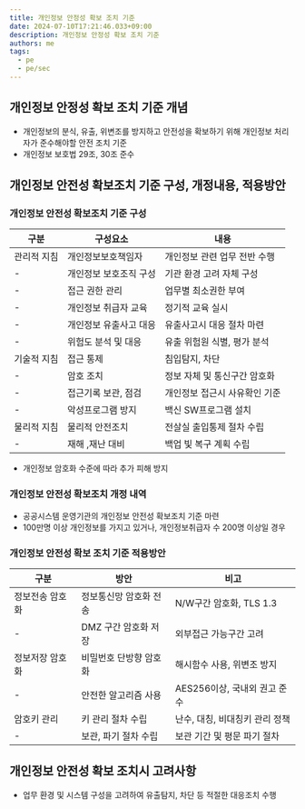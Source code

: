 ```yaml
---
title: 개인정보 안정성 확보 조치 기준
date: 2024-07-10T17:21:46.033+09:00
description: 개인정보 안정성 확보 조치 기준
authors: me
tags: 
  - pe
  - pe/sec 
---
```


## 개인정보 안정성 확보 조치 기준 개념

- 개인정보의 분식, 유출, 위변조를 방지하고 안전성을 확보하기 위해 개인정보 처리자가 준수해야할 안전 조치 기준
- 개인정보 보호법 29조, 30조 준수

## 개인정보 안전성 확보조치 기준 구성, 개정내용, 적용방안

### 개인정보 안전성 확보조치 기준 구성

| 구분 | 구성요소 | 내용 |
| --- | --- | --- |
| 관리적 지침 | 개인정보보호책임자 | 개인정보 관련 업무 전반 수행 |
| - | 개인정보 보호조직 구성 | 기관 환경 고려 자체 구성 |
| - | 접근 권한 관리 | 업무별 최소권한 부여 |
| - | 개인정보 취급자 교육 | 정기적 교육 실시 |
| - | 개인정보 유출사고 대응 | 유출사고시 대응 절차 마련 |
| - | 위험도 분석 및 대응 | 유출 위험원 식별, 평가 분석 |
| 기술적 지침 | 접근 통제 | 침입탐지, 차단 |
| - | 암호 조치 | 정보 자체 및 통신구간 암호화 |
| - | 접근기록 보관, 점검 | 개인정보 접근시 사유확인 기준 |
| - | 악성프로그램 방지 | 백신 SW프로그램 설치 |
| 물리적 지침 | 물리적 안전조치 | 전살실 출입통제 절차 수립 |
| - | 재해 ,재난 대비 | 백업 빛 복구 계획 수립 |

- 개인정보 암호화 수준에 따라 추가 피해 방지

### 개인정보 안전성 확보조치 개정 내역

- 공공시스템 운영기관의 개인정보 안전성 확보조치 기준 마련
- 100만명 이상 개인정보를 가지고 있거나, 개인정보취급자 수 200명 이상일 경우

### 개인정보 안전성 확보 조치 기준 적용방안

| 구분 | 방안 | 비고 |
| --- | --- | --- |
| 정보전송 암호화 | 정보통신망 암호화 전송 | N/W구간 암호화, TLS 1.3 |
| - | DMZ 구간 암호화 저장 | 외부접근 가능구간 고려 |
| 정보저장 암호화 | 비밀번호 단방향 암호화 | 해시함수 사용, 위변조 방지 |
| - | 안전한 알고리즘 사용 | AES256이상, 국내외 권고 준수 |
| 암호키 관리 | 키 관리 절차 수립 | 난수, 대칭, 비대칭키 관리 정책 |
| - | 보관, 파기 절차 수립 | 보관 기간 및 평문 파기 절차 |

## 개인정보 안전성 확보 조치시 고려사항

- 업무 환경 및 시스템 구성을 고려하여 유출탐지, 차단 등 적절한 대응조치 수행
